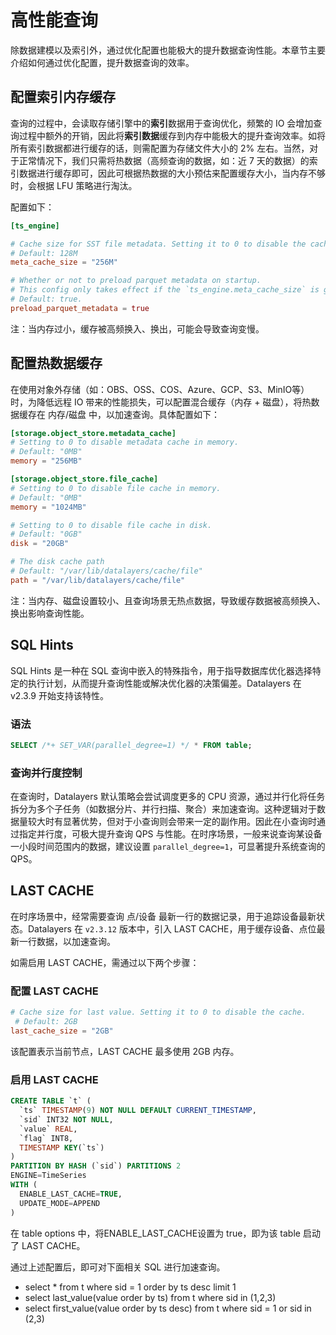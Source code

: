 # 高性能查询

除数据建模以及索引外，通过优化配置也能极大的提升数据查询性能。本章节主要介绍如何通过优化配置，提升数据查询的效率。

## 配置索引内存缓存

查询的过程中，会读取存储引擎中的**索引**数据用于查询优化，频繁的 IO 会增加查询过程中额外的开销，因此将**索引数据**缓存到内存中能极大的提升查询效率。如将所有索引数据都进行缓存的话，则需配置为存储文件大小的 2% 左右。当然，对于正常情况下，我们只需将热数据（高频查询的数据，如：近 7 天的数据）的索引数据进行缓存即可，因此可根据热数据的大小预估来配置缓存大小，当内存不够时，会根据 LFU 策略进行淘汰。

配置如下：

```toml
[ts_engine]

# Cache size for SST file metadata. Setting it to 0 to disable the cache.
# Default: 128M
meta_cache_size = "256M"

# Whether or not to preload parquet metadata on startup.
# This config only takes effect if the `ts_engine.meta_cache_size` is greater than 0.
# Default: true.
preload_parquet_metadata = true
```

注：当内存过小，缓存被高频换入、换出，可能会导致查询变慢。

## 配置热数据缓存

在使用对象外存储（如：OBS、OSS、COS、Azure、GCP、S3、MinIO等）时，为降低远程 IO 带来的性能损失，可以配置混合缓存（内存 + 磁盘），将热数据缓存在 内存/磁盘 中，以加速查询。具体配置如下：

```toml
[storage.object_store.metadata_cache]
# Setting to 0 to disable metadata cache in memory.
# Default: "0MB"
memory = "256MB"

[storage.object_store.file_cache]
# Setting to 0 to disable file cache in memory.
# Default: "0MB"
memory = "1024MB"

# Setting to 0 to disable file cache in disk.
# Default: "0GB"
disk = "20GB"

# The disk cache path
# Default: "/var/lib/datalayers/cache/file"
path = "/var/lib/datalayers/cache/file"
```

注：当内存、磁盘设置较小、且查询场景无热点数据，导致缓存数据被高频换入、换出影响查询性能。

## SQL Hints

SQL Hints 是一种在 SQL 查询中嵌入的特殊指令，用于指导数据库优化器选择特定的执行计划，从而提升查询性能或解决优化器的决策偏差。Datalayers 在 v2.3.9 开始支持该特性。

### 语法

```sql
SELECT /*+ SET_VAR(parallel_degree=1) */ * FROM table;
```

### 查询并行度控制

在查询时，Datalayers 默认策略会尝试调度更多的 CPU 资源，通过并行化将任务拆分为多个子任务（如数据分片、并行扫描、聚合）来加速查询。这种逻辑对于数据量较大时有显著优势，但对于小查询则会带来一定的副作用。因此在小查询时通过指定并行度，可极大提升查询 QPS 与性能。在时序场景，一般来说查询某设备一小段时间范围内的数据，建议设置 `parallel_degree=1`，可显著提升系统查询的 QPS。

## LAST CACHE
在时序场景中，经常需要查询 点/设备 最新一行的数据记录，用于追踪设备最新状态。Datalayers 在 `v2.3.12` 版本中，引入 LAST CACHE，用于缓存设备、点位最新一行数据，以加速查询。

如需启用 LAST CACHE，需通过以下两个步骤：

### 配置 LAST CACHE

```toml
# Cache size for last value. Setting it to 0 to disable the cache.
 # Default: 2GB
last_cache_size = "2GB"
```
该配置表示当前节点，LAST CACHE 最多使用 2GB 内存。

### 启用 LAST CACHE 

```sql
CREATE TABLE `t` (
  `ts` TIMESTAMP(9) NOT NULL DEFAULT CURRENT_TIMESTAMP,
  `sid` INT32 NOT NULL,
  `value` REAL,
  `flag` INT8,
  TIMESTAMP KEY(`ts`)
)
PARTITION BY HASH (`sid`) PARTITIONS 2
ENGINE=TimeSeries
WITH (
  ENABLE_LAST_CACHE=TRUE,
  UPDATE_MODE=APPEND
)
```
在 table options 中，将ENABLE_LAST_CACHE设置为 true，即为该 table 启动了 LAST CACHE。

通过上述配置后，即可对下面相关 SQL 进行加速查询。

- select * from t where sid = 1 order by ts desc limit 1
- select last_value(value order by ts) from t where sid in (1,2,3)
- select first_value(value order by ts desc) from t where sid = 1 or sid in (2,3)
